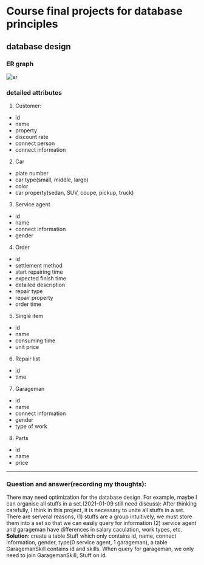 # Course final projects for database principles

## database design
### ER graph
![er](/course-projects/database/er.jpg)

### detailed attributes  
1. Customer:  
- id
- name
- property
- discount rate
- connect person
- connect information
2. Car
- plate number
- car type(small, middle, large)
- color
- car property(sedan, SUV, coupe, pickup, truck)
3. Service agent
- id
- name
- connect information
- gender
4. Order
- id
- settlement method
- start repairing time
- expected finish time
- detailed description
- repair type
- repair property
- order time
5. Single item
- id
- name
- consuming time
- unit price
6. Repair list
- id
- time
7. Garageman
- id
- name
- connect information
- gender
- type of work
8. Parts
- id
- name
- price

***
### Question and answer(recording my thoughts):   
There may need optimization for the database design. For example, maybe I can organise all stuffs in a set.(2021-01-09 still need discuss): After thinking carefully, I think in this project, it is necessary to unite all stuffs in a set. There are serveral reasons, (1) stuffs are a group intuitively, we must store them into a set so that we can easily query for information (2) service agent and garageman have differences in salary caculation, work types, etc.  
**Solution**: create a table Stuff which only contains id, name, connect information, gender, type(0 service agent, 1 garageman), a table GaragemanSkill contains id and skills. When query for garageman, we only need to join GaragemanSkill, Stuff on id.